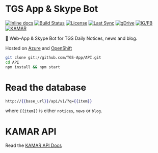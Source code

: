 # TGS App & Skype Bot
[![Inline docs](http://inch-ci.org/github/tgs-app/api.svg?branch=master)](http://inch-ci.org/github/tgs-app/api)
[![Build Status](https://travis-ci.org/TGS-App/API.svg?branch=master)](https://travis-ci.org/TGS-App/API)
[![License](https://img.shields.io/badge/license-MIT-yellow.svg?style=flat)](LICENSE)
[![Last Sync](http://kyle2.azurewebsites.net/badge.svg?i=0)](http://tgs.kyle.cf)
[![gDrive](http://kyle2.azurewebsites.net/badge.svg?i=1)](http://tgs.kyle.cf)
[![IG/FB](http://kyle2.azurewebsites.net/badge.svg?i=2)](http://tgs.kyle.cf)
[![KAMAR](http://kyle2.azurewebsites.net/badge.svg?i=3)](http://tgs.kyle.cf)

:school: Web-App & Skype Bot for TGS Daily Notices, news and blog.   

Hosted on [Azure](http://kyle2.azurewebsites.net) and [OpenShift](http://tgs.kyle.cf)

```sh
git clone git://github.com/TGS-App/API.git
cd API
npm install && npm start
```

# Read the database
```handlebars
http://{{base_url}}/api/v1/?q={{item}}
```   

where `{{item}}` is either `notices`, `news` or `blog`.

# KAMAR API

Read the [KAMAR API Docs](KAMAR)